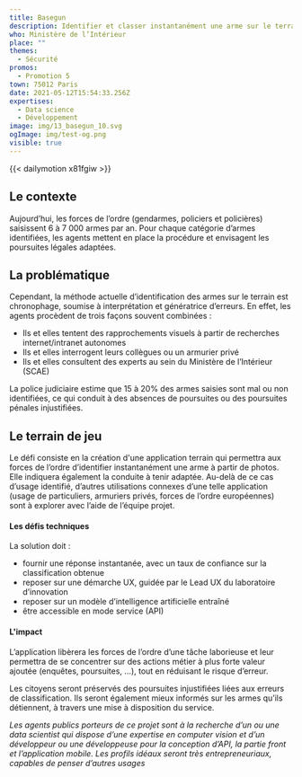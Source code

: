 ```yaml
---
title: Basegun
description: Identifier et classer instantanément une arme sur le terrain
who: Ministère de l’Intérieur
place: ""
themes:
  - Sécurité
promos:
  - Promotion 5
town: 75012 Paris
date: 2021-05-12T15:54:33.256Z
expertises:
  - Data science
  - Développement
image: img/13_basegun_10.svg
ogImage: img/test-og.png
visible: true
---
```


{{< dailymotion x81fgiw >}}

## Le contexte

Aujourd’hui, les forces de l’ordre (gendarmes, policiers et policières) saisissent 6 à 7 000 armes par an. Pour chaque catégorie d’armes identifiées, les agents mettent en place la procédure et envisagent les poursuites légales adaptées.

## La problématique

Cependant, la méthode actuelle d’identification des armes sur le terrain est chronophage, soumise à interprétation et génératrice d’erreurs. En effet, les agents procèdent de trois façons souvent combinées :

- Ils et elles tentent des rapprochements visuels à partir de recherches internet/intranet autonomes
- Ils et elles interrogent leurs collègues ou un armurier privé
- Ils et elles consultent des experts au sein du Ministère de l’Intérieur (SCAE)

La police judiciaire estime que 15 à 20% des armes saisies sont mal ou non identifiées, ce qui conduit à des absences de poursuites ou des poursuites pénales injustifiées.

## Le terrain de jeu

Le défi consiste en la création d'une application terrain qui permettra aux forces de l’ordre d’identifier instantanément une arme à partir de photos. Elle indiquera également la conduite à tenir adaptée. Au-delà de ce cas d’usage identifié, d’autres utilisations connexes d’une telle application (usage de particuliers, armuriers privés, forces de l’ordre européennes) sont à explorer avec l’aide de l’équipe projet.

#### Les défis techniques

La solution doit :

- fournir une réponse instantanée, avec un taux de confiance sur la classification obtenue
- reposer sur une démarche UX, guidée par le Lead UX du laboratoire d’innovation
- reposer sur un modèle d’intelligence artificielle entraîné
- être accessible en mode service (API)

#### L'impact 

L’application libèrera les forces de l’ordre d’une tâche laborieuse et leur permettra de se concentrer sur des actions métier à plus forte valeur ajoutée (enquêtes, poursuites, …), tout en réduisant le risque d’erreur.

Les citoyens seront préservés des poursuites injustifiées liées aux erreurs de classification. Ils seront également mieux informés sur les armes qu’ils détiennent, à travers une mise à disposition du service.

_Les agents publics porteurs de ce projet sont à la recherche d’un ou une data scientist qui dispose d’une expertise en computer vision et d’un développeur ou une développeuse pour la conception d’API, la partie front et l’application mobile. Les profils idéaux seront très entrepreneuriaux, capables de penser d’autres usages_
